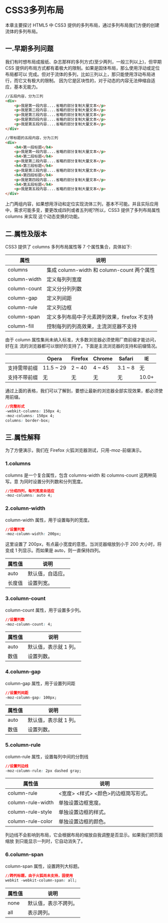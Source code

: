 # CSS3多列布局

本章主要探讨 HTML5 中 CSS3 提供的多列布局，通过多列布局我们方便的创建流体的多列布局。

## 一.早期多列问题 

我们有时想布局成报纸、杂志那样的多列方式(至少两列，一般三列以上)，但早期CSS 提供的布局方式都有着极大的限制。如果是固体布局，那么使用浮动或定位布局都可以 完成。但对于流体的多列，比如三列以上，那只能使用浮动布局进行，而它又有极大的限制。 因为它是区块性的，对于动态的内容无法伸缩自适应，基本无能力。

```html
//五段内容，分为三列 
<div>
    <p>我是第一段内容....省略的部分复制大量文本</p> 
    <p>我是第二段内容....省略的部分复制大量文本</p> 
    <p>我是第三段内容....省略的部分复制大量文本</p> 
    <p>我是第四段内容....省略的部分复制大量文本</p> 
    <p>我是第五段内容....省略的部分复制大量文本</p>
</div>

//带标题的五段内容，分为三列 
<div>
    <h4>第一段标题</h4> 
    <p>我是第一段内容....省略的部分复制大量文本</p> 
    <h4>第二段标题</h4> 
    <p>我是第二段内容....省略的部分复制大量文本</p> 
    <h4>第三段标题</h4> 
    <p>我是第三段内容....省略的部分复制大量文本</p> 
    <h4>第四段标题</h4> 
    <p>我是第四段内容....省略的部分复制大量文本</p> 
    <h4>第五段标题</h4> 
    <p>我是第五段内容....省略的部分复制大量文本</p>
</div>
```

上门两组内容，如果想用浮动和定位实现流体三列，基本不可能。并且实际应用中，需求可能多变，要更改成四列或者五列呢?所以，CSS3 提供了多列布局属性 columns 来实现 这个动态变换的功能。

## 二.属性及版本

CSS3 提供了 columns 多列布局属性等 7 个属性集合，具体如下:

| 属性 | 说明 |
| -- | -- |
| columns | 集成 column-width 和 column-count 两个属性 |
| column-width | 定义每列列宽度 |
| column-count | 定义分分列列数 |
| column-gap | 定义列间距 |
| column-rule | 定义列边框 |
| column-span | 定义多列布局中子元素跨列效果，firefox 不支持 |
| column-fill | 控制每列的列高效果，主流浏览器不支持 |

由于 column 属性集尚未纳入标准，大多数浏览器必须使用厂商前缀才能访问，好在主 流的浏览器都可以很好的支持了。下面是主流浏览器的支持和前缀情况。

|  | Opera | Firefox | Chrome | Safari | IE |
| -- | -- | -- | -- | -- | -- |
| 支持需带前缀 | 11.5 ~ 29 | 2 ~ 40 | 4 ~ 45 | 3.1 ~ 8 | 无 |
| 支持不带前缀 | 无 | 无 | 无 | 无 | 10.0+ |

通过上面的表格，我们可以了解到，要想让最新的浏览器全部实现效果，都必须使用前缀。

```css
//完整形式 
-webkit-columns: 150px 4; 
-moz-columns: 150px 4; 
columns: border-box;
```

## 三.属性解释

为了方便演示，我们在 Firefox 火狐浏览器测试，只用-moz-前缀演示。 

### 1.columns

columns 是一个复合属性，包含 columns-width 和 columns-count 这两种简写。意
为同时设置分列列数和分列宽度。 

```css
//分成四列，每列宽度自适应 
-moz-columns: auto 4;
```
    
### 2.column-width

column-width 属性，用于设置每列的宽度。 

```css
//设置列宽
-moz-column-width: 200px;
```

这里设置了 200px，有点最小宽度的意思。当浏览器缩放到小于 200 大小时，将变成 1 列显示。而如果是 auto，则一直保持四列。

| 属性值 | 说明 |
| -- | -- |
| auto | 默认值，自适应。 |
| 长度值 | 设置列宽。 |

### 3.column-count

column-count 属性，用于设置多少列。 

```css
//设置列数
-moz-column-count: 4;
```

| 属性值 | 说明 |
| -- | -- |
| auto | 默认值，表示就 1 列。 |
| 数值 | 设置列数。 |

### 4.column-gap

column-gap 属性，用于设置列间距 

```css
//设置列间距
-moz-column-gap: 100px;
```

| 属性值 | 说明 |
| -- | -- |
| auto | 默认值，表示就 1 列。 |
| 数值 | 设置列数。 |

### 5.column-rule

column-rule 属性，设置每列中间的分割线 

```css
//设置列边线
-moz-column-rule: 2px dashed gray;
```

| 属性值 | 说明 |
| -- | -- |
| column-rule | <宽度> <样式> <颜色>的边框简写形式。 |
| column-rule-width | 单独设置边框宽度。 |
| column-rule-style | 单独设置边框的样式。 |
| column-rule-color | 单独设置边框的颜色。 |

列边线不会影响到布局，它会根据布局的缩放自我调整是否显示。如果我们把页面缩放 到只能显示一列时，它自动消失了。

### 6.column-span

column-span 属性，设置跨列大标题。 

```css
//跨列标题，由于火狐尚未支持，固使用 
webkit -webkit-column-span: all;
```

| 属性值 | 说明 |
| -- | -- |
| none | 默认值，表示不跨列。 |
| all | 表示跨列。 |

